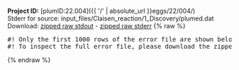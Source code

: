 **Project ID:** [plumID:22.004]({{ '/' | absolute_url }}eggs/22/004/)  
Stderr for source:  input_files/Claisen_reaction/1_Discovery/plumed.dat   
Download: [zipped raw stdout](plumed.dat.plumed.stdout.txt.zip) - [zipped raw stderr](plumed.dat.plumed.stderr.txt.zip) 
{% raw %}
<pre>
#! Only the first 1000 rows of the error file are shown below
#! To inspect the full error file, please download the zipped raw stderr file above
</pre>
{% endraw %}
